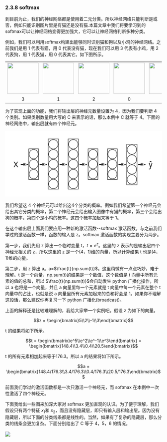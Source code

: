 ### 2.3.8 softmax
到目前为止，我们的神经网络都是使用着二元分类。所以神经网络只能判断是或否，例如只能识别图片里是有猫还是没有猫.本篇文章中我们将要学习到的softmax可以让神经网络变得更加强大，它可以让神经网络判断多种分类。

例如，我们可以利用softmax构建出能够同时识别猫和狗以及小鸡的神经网络。之前我们是用 1 代表有猫，用 0 代表没有猫，现在我们可以用 3 代表有小鸡，用 2 代表狗，用 1 代表猫，用 0 代表其它。如下图所示。

<table>
    <tr>
        <td><img style='width:100px;height:100px' src="https://imgkr.cn-bj.ufileos.com/bfa54638-a309-444a-ac0b-6f3614678f76.png"></td>
        <td><img style='width:100px;height:100px' src="https://imgkr.cn-bj.ufileos.com/a2c66520-462e-462d-b7f4-5d5cbeb91e33.png"></td>
        <td><img style='width:100px;height:100px' src="https://imgkr.cn-bj.ufileos.com/8460482a-1738-446a-b84f-d280d22debd5.png"></td>
        <td><img style='width:100px;height:100px' src="https://imgkr.cn-bj.ufileos.com/e4d3b032-0c46-4c02-8d70-adc46e30f0b8.png"></td>
        <td><img style='width:100px;height:100px' src="https://imgkr.cn-bj.ufileos.com/221e46d2-1e8f-49ed-b19b-1b42960ceb4d.png"></td> 
        <td><img style='width:100px;height:100px' src="https://imgkr.cn-bj.ufileos.com/0e6a5932-66eb-4a92-9346-b3730006430b.png"></td> 
        <td><img style='width:100px;height:100px' src="https://imgkr.cn-bj.ufileos.com/0a84da91-31ec-4f4f-bbf5-6185cea37578.png"></td> 
        <td><img style='width:100px;height:100px' src="https://imgkr.cn-bj.ufileos.com/0c981649-1599-4f39-9c4a-6cd557c531f8.png"></td> 
    </tr>
    <tr align='center'><td>3</td><td>1</td><td>2</td><td>0</td><td>3</td><td>2</td><td>0</td><td>1</td></tr>
</table>

为了实现上面的功能，我们将输出层的神经元数量设置为 4，因为我们要判断 4 个类别。如果类别数量用大写的 C 来表示的话，那么本例中 C 就等于 4。下面的神经网络中，输出层就有四个神经元。

<img src="svg/2.3.8-01.svg"/>

我们希望这 4 个神经元可以给出这4个分类的概率。例如我们希望第一个神经元会给出其它分类的概率，第二个神经元会给出输入图像中有猫的概率，第三个会给出狗的概率，第四个是小鸡的概率。这四个概率加起来等于 1。

在这个输出层上面我们要应用一种新的激活函数--softmax 激活函数。与之前我们学过的激活函数一样，函数的输入是 z。softmax 激活函数的实现主要分为两步。

第一步，我们先用 z 算出一个临时变量 t，$t=e^z$。这里的 z 表示的是输出层四个神经元相关的 z，所以这里的 z 是一个(4，1)维的向量，所以计算结果 t 也是(4，1)维的向量。

第二步，用 z 算出 a。a=$\frac{t}{np.sum(t)}$。这里稍微有一点点巧妙，难于理解。t 是一个向量，np.sum(t)的结果是一个数值，这个数值是 t 向量中所有元素的值的总和，所以 $\frac{t}{np.sum(t)}$会自动发生 python 广播化操作，所以 a 也将是一个向量，并且 a 向量里每一个元素就是 t 向量中每一个元素在整个 t 向量中的占比，也就是说 a 向量里所有元素加起来的总和将会是 1。如果你不理解这段话，那么建议你再复习一下 python 广播化(broadcast)。

上面的解释还是比较难理解的，我给大家举一个实例吧。假设 z 为如下的向量。

$$z = \begin{bmatrix}5\\2\\-1\\3\end{bmatrix}$$

t 的结果将如下所示。

$$t = \begin{bmatrix}e^5\\e^2\\e^-1\\e^3\end{bmatrix} = \begin{bmatrix}148.4\\3.4\\0.4\\20.5\end{bmatrix}$$

t 的所有元素相加起来等于176.3。所以 a 的结果将如下所示。

$$a = \begin{bmatrix}148.4/176.3\\3.4/176.3\\0.4/176.3\\20.5/176.3\end{bmatrix}$$

前面我们学过的激活函数都是一次只激活一个神经元，而 softmax 在本例中一次性激活了四个神经元。

下面我给出一些图来加深大家对 softmax 更加直观的认识。为了便于理解，我们假设只有两个特征 $x_1$和 $x_2$，而且没有隐藏层，即只有输入层和输出层。因为没有隐藏层，所以下面的分类线条都是线性的。当然，如果有了复杂的隐藏层，那么分类的线条会更加复杂。下面分别给出了 C 等于 4，5，6 的情况。

<img align='center' style='width:80%' src='https://imgkr.cn-bj.ufileos.com/f80d1332-bf8c-4694-af82-ee1fa68c7e24.png'/>